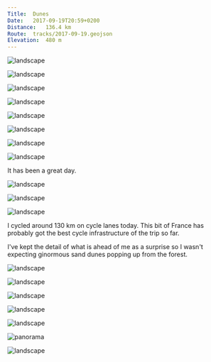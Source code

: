 ```yaml
---
Title:	Dunes
Date:	2017-09-19T20:59+0200
Distance:	136.4 km
Route:	tracks/2017-09-19.geojson
Elevation:	480 m
---
```


![landscape](http://pbs.twimg.com/media/DKFS9kAX0AE_qs7.jpg "Last night")

![landscape](http://pbs.twimg.com/media/DKFTnAOXUAEGi4X.jpg "Sandy path off into the forest. Thankfully I was on a really nice bike path.") 

![landscape](http://pbs.twimg.com/media/DKFT4hRXoAAk-wM.jpg "Road through the forest") 

![landscape](http://pbs.twimg.com/media/DKFT_C9W4AIRQ3n.jpg "Tunnel or Hobbit hole.") 

![landscape](http://pbs.twimg.com/media/DKFUHcAXkAAgxED.jpg "Lacanau Oc&eacute;an") 

![landscape](http://pbs.twimg.com/media/DKFUSskXUAIIlDs.jpg "This way to Spain.") 

![landscape](http://pbs.twimg.com/media/DKFUZoaXcAA-iT-.jpg "Plage sud.") 

![landscape](http://pbs.twimg.com/media/DKFUyBiXUAAjbJa.jpg "Fresh baguette, brie, and tomatoes by the beach for lunch.")

It has been a great day.

![landscape](http://pbs.twimg.com/media/DKGvINXXUAAxQ9y.jpg "90 degree tree") 

![landscape](http://pbs.twimg.com/media/DKGvNv_XkAAr2X2.jpg "Looking south") 

![landscape](http://pbs.twimg.com/media/DKGvtooW4AEM4fX.jpg "I met the friendly Rupert and Kate from the UK.")

I cycled around 130 km on cycle 
lanes today. This bit of France 
has probably got the best cycle 
infrastructure of the trip so far. 

I've kept the detail of what is 
ahead of me as a surprise so I 
wasn't expecting ginormous sand 
dunes popping up from the forest.

![landscape](http://pbs.twimg.com/media/DKGxnYrX0AAnbcz.jpg "Steps up to the top of the dunes") 

![landscape](http://pbs.twimg.com/media/DKGxvpXXUAAFeB2.jpg "Sand dunes.") 

![landscape](http://pbs.twimg.com/media/DKGx_YcXoAAxZ5_.jpg "Sand dunes") 

![landscape](http://pbs.twimg.com/media/DKGyIGoW0AAkHVg.jpg "Faded footprints") 

![landscape](http://pbs.twimg.com/media/DKGySO8WsAE8QnR.jpg "Sunset dunes") 

![panorama](http://pbs.twimg.com/media/DKGyiqkX0AADk0Y.jpg "Sand dunes panorama")

![landscape](http://pbs.twimg.com/media/DKGy2MQW0AAQdhP.jpg "Long legs") 

